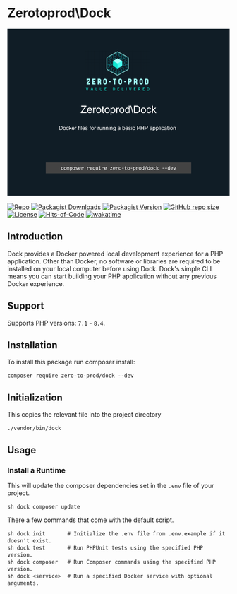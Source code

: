 # Zerotoprod\Dock

![](./art/logo.png)

[![Repo](https://img.shields.io/badge/github-gray?logo=github)](https://github.com/zero-to-prod/dock)
[![Packagist Downloads](https://img.shields.io/packagist/dt/zero-to-prod/dock?color=blue)](https://packagist.org/packages/zero-to-prod/dock/stats)
[![Packagist Version](https://img.shields.io/packagist/v/zero-to-prod/dock?color=f28d1a)](https://packagist.org/packages/zero-to-prod/dock)
[![GitHub repo size](https://img.shields.io/github/repo-size/zero-to-prod/dock)](https://github.com/zero-to-prod/dock)
[![License](https://img.shields.io/packagist/l/zero-to-prod/dock?color=red)](https://github.com/zero-to-prod/dock/blob/main/LICENSE.md)
[![Hits-of-Code](https://hitsofcode.com/github/zero-to-prod/dock?branch=main)](https://hitsofcode.com/github/zero-to-prod/dock/view?branch=main)
[![wakatime](https://wakatime.com/badge/github/zero-to-prod/dock.svg)](https://wakatime.com/badge/github/zero-to-prod/dock)

## Introduction

Dock provides a Docker powered local development experience for a PHP application.
Other than Docker, no software or libraries are required to be installed on your local computer before using Dock.
Dock's simple CLI means you can start building your PHP application without any previous Docker experience.

## Support

Supports PHP versions: `7.1` - `8.4`.

## Installation

To install this package run composer install:

```shell
composer require zero-to-prod/dock --dev
```

## Initialization
This copies the relevant file into the project directory

```shell
./vendor/bin/dock
```

## Usage

### Install a Runtime

This will update the composer dependencies set in the `.env` file of your project.

```shell
sh dock composer update
```

There a few commands that come with the default script.

```shell
sh dock init       # Initialize the .env file from .env.example if it doesn't exist.
sh dock test       # Run PHPUnit tests using the specified PHP version.
sh dock composer   # Run Composer commands using the specified PHP version.
sh dock <service>  # Run a specified Docker service with optional arguments.
```